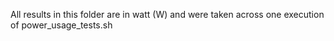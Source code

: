 All results in this folder are in watt (W) and were taken across one execution of power_usage_tests.sh